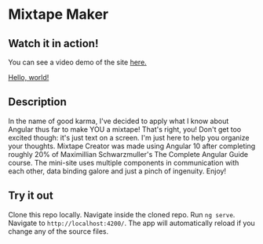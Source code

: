 # Mixtape Maker

## Watch it in action!

You can see a video demo of the site <a href="https://streamable.com/612qsb" target="_blank">here.</a>

<a href="http://example.com/" target="_blank">Hello, world!</a>

## Description

In the name of good karma, I've decided to apply what I know about Angular thus far to make YOU a mixtape! That's right, you! Don't get too excited though: it's just text on a screen. I'm just here to help you organize your thoughts. Mixtape Creator was made using Angular 10 after completing roughly 20% of Maximillian Schwarzmuller's The Complete Angular Guide course. The mini-site uses multiple components in communication with each other, data binding galore and just a pinch of ingenuity. Enjoy! 

## Try it out

Clone this repo locally. Navigate inside the cloned repo. Run `ng serve`. Navigate to `http://localhost:4200/`. The app will automatically reload if you change any of the source files.
